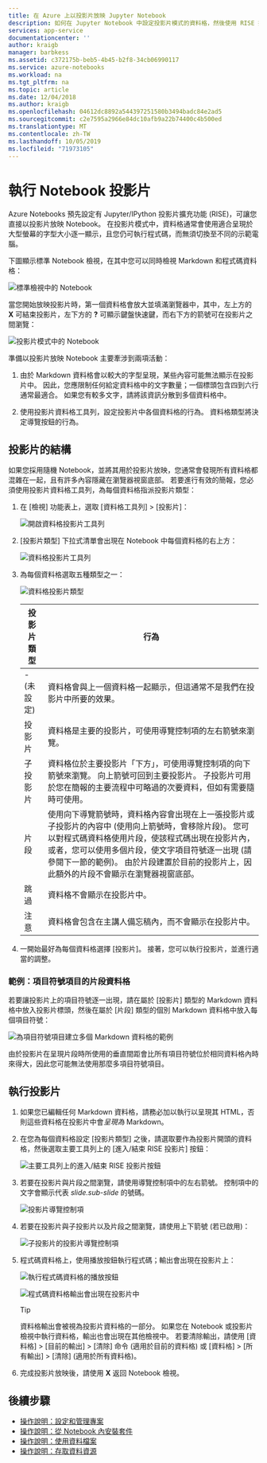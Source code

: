 ```yaml
---
title: 在 Azure 上以投影片放映 Jupyter Notebook
description: 如何在 Jupyter Notebook 中設定投影片模式的資料格，然後使用 RISE 擴充功能放映投影片。
services: app-service
documentationcenter: ''
author: kraigb
manager: barbkess
ms.assetid: c372175b-beb5-4b45-b2f8-34cb06990117
ms.service: azure-notebooks
ms.workload: na
ms.tgt_pltfrm: na
ms.topic: article
ms.date: 12/04/2018
ms.author: kraigb
ms.openlocfilehash: 04612dc8892a544397251580b3494badc84e2ad5
ms.sourcegitcommit: c2e7595a2966e84dc10afb9a22b74400c4b500ed
ms.translationtype: MT
ms.contentlocale: zh-TW
ms.lasthandoff: 10/05/2019
ms.locfileid: "71973105"
---
```

# <a name="run-a-notebook-slideshow"></a>執行 Notebook 投影片

Azure Notebooks 預先設定有 Jupyter/IPython 投影片擴充功能 (RISE)，可讓您直接以投影片放映 Notebook。 在投影片模式中，資料格通常會使用適合呈現於大型螢幕的字型大小逐一顯示，且您仍可執行程式碼，而無須切換至不同的示範電腦。

下圖顯示標準 Notebook 檢視，在其中您可以同時檢視 Markdown 和程式碼資料格：

![標準檢視中的 Notebook](media/slideshow/slideshow-notebook-view.png)

當您開始放映投影片時，第一個資料格會放大並填滿瀏覽器中，其中，左上方的 **X** 可結束投影片，左下方的 **?** 可顯示鍵盤快速鍵，而右下方的箭號可在投影片之間瀏覽：

![投影片模式中的 Notebook](media/slideshow/slideshow-slide-view.png)

準備以投影片放映 Notebook 主要牽涉到兩項活動：

1. 由於 Markdown 資料格會以較大的字型呈現，某些內容可能無法顯示在投影片中。 因此，您應限制任何給定資料格中的文字數量；一個標頭包含四到六行通常最適合。 如果您有較多文字，請將該資訊分散到多個資料格中。

2. 使用投影片資料格工具列，設定投影片中各個資料格的行為。 資料格類型將決定導覽按鈕的行為。

## <a name="the-anatomy-of-a-slideshow"></a>投影片的結構

如果您採用隨機 Notebook，並將其用於投影片放映，您通常會發現所有資料格都混雜在一起，且有許多內容隱藏在瀏覽器視窗底部。 若要進行有效的簡報，您必須使用投影片資料格工具列，為每個資料格指派投影片類型：

1. 在 [檢視] 功能表上，選取 [資料格工具列] > [投影片]：

    ![開啟資料格投影片工具列](media/slideshow/slideshow-view-cell-toolbar.png)

1. [投影片類型] 下拉式清單會出現在 Notebook 中每個資料格的右上方：

    ![資料格投影片工具列](media/slideshow/slideshow-cell-toolbar.png)

1. 為每個資料格選取五種類型之一：

    ![資料格投影片類型](media/slideshow/slideshow-cell-slide-types.png)

    | 投影片類型 | 行為 |
    | --- | --- |
    | - (未設定) | 資料格會與上一個資料格一起顯示，但這通常不是我們在投影片中所要的效果。 |
    | 投影片 | 資料格是主要的投影片，可使用導覽控制項的左右箭號來瀏覽。 |
    | 子投影片 | 資料格位於主要投影片「下方」，可使用導覽控制項的向下箭號來瀏覽。 向上箭號可回到主要投影片。 子投影片可用於您在簡報的主要流程中可略過的次要資料，但如有需要隨時可使用。 |
    | 片段 | 使用向下導覽箭號時，資料格內容會出現在上一張投影片或子投影片的內容中 (使用向上箭號時，會移除片段)。 您可以對程式碼資料格使用片段，使該程式碼出現在投影片內，或者，您可以使用多個片段，使文字項目符號逐一出現 (請參閱下一節的範例)。 由於片段建置於目前的投影片上，因此額外的片段不會顯示在瀏覽器視窗底部。 |
    | 跳過 | 資料格不會顯示在投影片中。 |
    | 注意 | 資料格會包含在主講人備忘稿內，而不會顯示在投影片中。 |

1. 一開始最好為每個資料格選擇 [投影片]。 接著，您可以執行投影片，並進行適當的調整。

### <a name="example-fragment-cells-for-bullet-items"></a>範例：項目符號項目的片段資料格

若要讓投影片上的項目符號逐一出現，請在屬於 [投影片] 類型的 Markdown 資料格中放入投影片標頭，然後在屬於 [片段] 類型的個別 Markdown 資料格中放入每個項目符號：

![為項目符號項目建立多個 Markdown 資料格的範例](media/slideshow/slideshow-fragments.png)

由於投影片在呈現片段時所使用的垂直間距會比所有項目符號位於相同資料格內時來得大，因此您可能無法使用那麼多項目符號項目。

## <a name="run-the-slideshow"></a>執行投影片

1. 如果您已編輯任何 Markdown 資料格，請務必加以執行以呈現其 HTML，否則這些資料格在投影片中會*呈現為* Markdown。

1. 在您為每個資料格設定 [投影片類型] 之後，請選取要作為投影片開頭的資料格，然後選取主要工具列上的 [進入/結束 RISE 投影片] 按鈕：

    ![主要工具列上的進入/結束 RISE 投影片按鈕](media/slideshow/slideshow-start.png)

1. 若要在投影片與片段之間瀏覽，請使用導覽控制項中的左右箭號。 控制項中的文字會顯示代表 *slide.sub-slide* 的號碼。

    ![投影片導覽控制項](media/slideshow/slideshow-navigation-control.png)

1. 若要在投影片與子投影片以及片段之間瀏覽，請使用上下箭號 (若已啟用)：

    ![子投影片的投影片導覽控制項](media/slideshow/slideshow-navigation-control-subslide.png)

1. 程式碼資料格上，使用播放按鈕執行程式碼；輸出會出現在投影片上：

    ![執行程式碼資料格的播放按鈕](media/slideshow/slideshow-run-code-cell.png)

    ![程式碼資料格輸出會出現在投影片中](media/slideshow/slideshow-run-code-cell-output.png)

    > [!Tip]
    > 資料格輸出會被視為投影片資料格的一部分。 如果您在 Notebook 或投影片檢視中執行資料格，輸出也會出現在其他檢視中。 若要清除輸出，請使用 [資料格] > [目前的輸出] > [清除] 命令 (適用於目前的資料格) 或 [資料格] > [所有輸出] > [清除] (適用於所有資料格)。

1. 完成投影片放映後，請使用 **X** 返回 Notebook 檢視。

## <a name="next-steps"></a>後續步驟

- [操作說明：設定和管理專案](configure-manage-azure-notebooks-projects.md)
- [操作說明：從 Notebook 內安裝套件](install-packages-jupyter-notebook.md)
- [操作說明：使用資料檔案](work-with-project-data-files.md)
- [操作說明：存取資料資源](access-data-resources-jupyter-notebooks.md)
